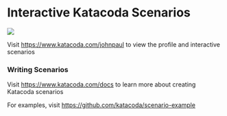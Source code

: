 # Interactive Katacoda Scenarios

[![](http://shields.katacoda.com/katacoda/johnpaul/count.svg)](https://www.katacoda.com/johnpaul "Get your profile on Katacoda.com")

Visit https://www.katacoda.com/johnpaul to view the profile and interactive scenarios

### Writing Scenarios
Visit https://www.katacoda.com/docs to learn more about creating Katacoda scenarios

For examples, visit https://github.com/katacoda/scenario-example
